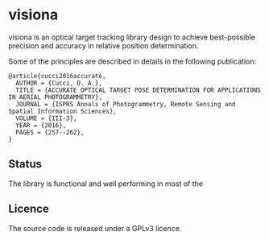 # visiona

visiona is an optical target tracking library design to achieve best-possible precision and accuracy in relative position determination.

Some of the principles are described in details in the following publication:

    @article{cucci2016accurate,
      AUTHOR = {Cucci, D. A.},
      TITLE = {ACCURATE OPTICAL TARGET POSE DETERMINATION FOR APPLICATIONS IN AERIAL PHOTOGRAMMETRY},
      JOURNAL = {ISPRS Annals of Photogrammetry, Remote Sensing and Spatial Information Sciences},
      VOLUME = {III-3},
      YEAR = {2016},
      PAGES = {257--262},
    }
    
## Status

The library is functional and well performing in most of the 

## Licence

The source code is released under a GPLv3 licence.
